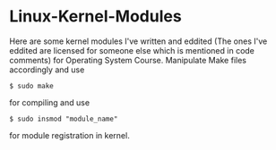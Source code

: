 # Linux-Kernel-Modules
Here are some kernel modules I've written and eddited (The ones I've eddited are licensed for someone else which is mentioned in code comments) for Operating System Course.
Manipulate Make files accordingly and use
```shellscript
$ sudo make
```
for compiling and use 
```shellscript
$ sudo insmod "module_name"
```
for module registration in kernel.
